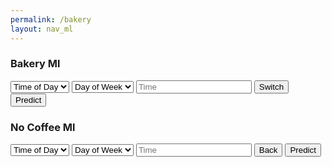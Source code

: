 ```yaml
---
permalink: /bakery
layout: nav_ml
---
```


<html>
    <head>
        <meta charset="UTF-8">
        <meta name="viewport" content="width=device-width, initial-scale=1.0">
        <title>Bakery ML</title>
        <link rel="stylesheet" href="bakery-style.css"> 
    </head>
    <body>
        <div class="container">
            <form class="signUp">
                <h3>Bakery Ml</h3>
                <p id="resultx" aria-hidden="true"></p>
                    <select id="TimeOfDay">
                        <option disabled selected>Time of Day</option>
                        <option value="Morning">Morning</option>
                        <option value="Afternoon">Afternoon</option>
                    </select> 
                    <select id="DayOfWeek">
                        <option disabled selected>Day of Week</option>
                        <option value="Weekend">Weekend</option>
                        <option value="Weekday">Weekday</option>
                    </select>
                    <input id="time" type="text" placeholder="Time" onfocus="(this.type='time')">
                <button class="form-btn sx log-in" type="button">Switch</button>
                <button class="form-btn dx"  type="button"  onclick="extra()">Predict</button>
            </form>
            <form class="signIn">
                <h3>
                    No Coffee Ml 
                </h3>
                <p id="resultx1" aria-hidden="true"></p>
                    <p id="resultx" aria-hidden="true"></p>
                    <select id="TimeOfDay1">
                        <option disabled selected>Time of Day</option>
                        <option value="Morning">Morning</option>
                        <option value="Afternoon">Afternoon</option>
                    </select> 
                    <select id="DayOfWeek1">
                        <option disabled selected>Day of Week</option>
                        <option value="Weekend">Weekend</option>
                        <option value="Weekday">Weekday</option>
                    </select>
                    <input id="time1" type="text" placeholder="Time" onfocus="(this.type='time')">
                <button class="form-btn sx back" type="button">Back</button>
                <button class="form-btn dx"  type="button"  onclick="extrax()">Predict</button>
            </form>
        </div>
    </body>
</html>
<script>
    document.querySelector(".log-in").addEventListener("click", function() {
        document.querySelector(".signIn").classList.add("active-dx");
        document.querySelector(".signUp").classList.add("inactive-sx");
        document.querySelector(".signUp").classList.remove("active-sx");
        document.querySelector(".signIn").classList.remove("inactive-dx");
    });
    document.querySelector(".back").addEventListener("click", function() {
        document.querySelector(".signUp").classList.add("active-sx");
        document.querySelector(".signIn").classList.add("inactive-dx");
        document.querySelector(".signIn").classList.remove("active-dx");
        document.querySelector(".signUp").classList.remove("inactive-sx");
    });
</script>
<script>
    function extra() {
            var dom = document.getElementById('resultx');
            var TOD = document.getElementById('TimeOfDay').value;
            var DOW = document.getElementById('DayOfWeek').value;
            var time = document.getElementById('time');
            var enteredTime = time.value + ":00"
            var payload = {
                Time: enteredTime,
                DayPart: TOD,
                DayType: DOW,
            };
            var url = 'http://127.0.0.1:8008/api/food/predict'
            var json = JSON.stringify(payload);
            console.log(json)
            const authOptions = {
                method: 'POST',
                headers: { 'Content-Type': 'application/json' },
                body: json,
                credentials: 'include'
            };
            fetch(url, authOptions)
                .then(response => {
                    if (!response.ok) {
                        throw new Error(`HTTP error! Status: ${response.status}`);
                    }
                    return response.json();
                })
                .then(data => {
                    console.log('success', data);
                    dom.innerText = "Predicted Item: " + data["item"]
                // Display in alert
                    alert("Predicted Item: " + data["item"]);
                })                
                .catch(error => {
                    console.error('error', error);
                    // Handle error
                    dom.innerText = "Error occurred";
                });
        }
    function extrax() {
            var dom = document.getElementById('resultx1');
            var TOD = document.getElementById('TimeOfDay1').value;
            var DOW = document.getElementById('DayOfWeek1').value;
            var time = document.getElementById('time1');
            var enteredTime = time.value + ":00"
            var payload = {
                Time: enteredTime,
                DayPart: TOD,
                DayType: DOW,
            };
            var url = 'http://127.0.0.1:8008/api/bakery/predict'
            var json = JSON.stringify(payload);
            console.log(json)
            const authOptions = {
                method: 'POST',
                headers: { 'Content-Type': 'application/json' },
                body: json,
                credentials: 'include'
            };
            fetch(url, authOptions)
                .then(response => {
                    if (!response.ok) {
                        throw new Error(`HTTP error! Status: ${response.status}`);
                    }
                    return response.json();
                })
                .then(data => {
                    console.log('success', data);
                    dom.innerText = "Predicted Item: " + data["item"]
                // Display in alert
                    alert("Predicted Item: " + data["item"]);
                })                
                .catch(error => {
                    console.error('error', error);
                    // Handle error
                    dom.innerText = "Error occurred";
                });
        }
</script>
